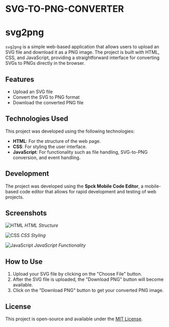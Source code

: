 # SVG-TO-PNG-CONVERTER

# svg2png

`svg2png` is a simple web-based application that allows users to upload an SVG file and download it as a PNG image. The project is built with HTML, CSS, and JavaScript, providing a straightforward interface for converting SVGs to PNGs directly in the browser.

## Features
- Upload an SVG file
- Convert the SVG to PNG format
- Download the converted PNG file

## Technologies Used

This project was developed using the following technologies:

- **HTML**: For the structure of the web page.
- **CSS**: For styling the user interface.
- **JavaScript**: For functionality such as file handling, SVG-to-PNG conversion, and event handling.

## Development

The project was developed using the **Spck Mobile Code Editor**, a mobile-based code editor that allows for rapid development and testing of web projects. 

## Screenshots

![HTML](https://via.placeholder.com/150?text=HTML)
*HTML Structure*

![CSS](https://via.placeholder.com/150?text=CSS)
*CSS Styling*

![JavaScript](https://via.placeholder.com/150?text=JavaScript)
*JavaScript Functionality*

## How to Use

1. Upload your SVG file by clicking on the "Choose File" button.
2. After the SVG file is uploaded, the "Download PNG" button will become available.
3. Click on the "Download PNG" button to get your converted PNG image.

## License

This project is open-source and available under the [MIT License](LICENSE).
